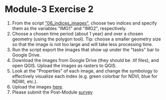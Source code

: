 # Module-3 Exercise 2
1. From the script ["06_indices_images"](https://github.com/ecodynlab/GALUP/wiki/Scripts#06_indices_images), choose two indices and specify them as the variables "IMG1" and "IMG2", respectively.
2. Choose a chosen time period (about 1 year) and over a chosen geometry (using the polygon tool). Tip: choose a smaller geometry size so that the image is not too large and will take less processing time.
3. Run the script export the images that show up under the "tasks" bar to Google Drive.
4. Download the images from Google Drive (they should be .tif files), and open QGIS. Upload the images as rasters to QGIS.
5. Look at the "Properties" of each image, and change the symbology to effectively visualize each index (e.g. green colorbar for NDVI, blue for NDWI, etc.).
6. Upload the images  <a href="https://github.com/ecodynlab/GALUP/issues/new?assignees=&labels=Exercises&template=assignment-submission.md&title=Add+your+name+and+the+module+number+for+submission" title="here">here</a>\.
7. Please submit the Post-Module [survey](https://ufl.qualtrics.com/jfe/form/SV_bpjF7THHLlhtWCO)
